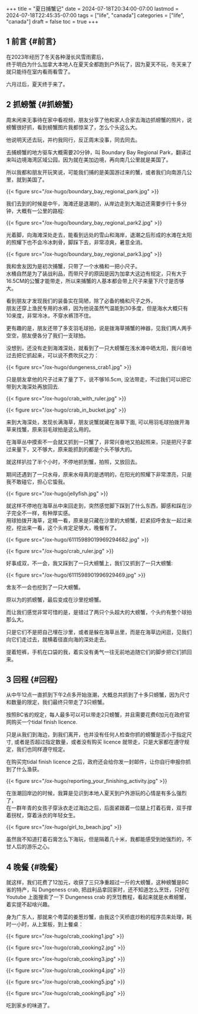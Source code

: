 +++
title = "夏日捕蟹记"
date = 2024-07-18T20:34:00-07:00
lastmod = 2024-07-18T22:45:35-07:00
tags = ["life", "canada"]
categories = ["life", "canada"]
draft = false
toc = true
+++

## <span class="section-num">1</span> 前言 {#前言}

在2023年经历了冬天各种漫长风雪雨雾后， <br/>
终于明白为什么加拿大本地人在夏天全都跑到户外玩了，因为夏天不玩，冬天来了就只能待在室内看雨看雪了。 <br/>

六月过后，夏天终于来了。 <br/>


## <span class="section-num">2</span> 抓螃蟹 {#抓螃蟹}

周末闲来无事待在家中看视频，朋友分享了他和家人合家去海边抓螃蟹的照片，说螃蟹很好抓，看到螃蟹图片我都惊呆了，怎么个头这么大。 <br/>

他说明天还去玩，并约我同行，反正周末没事，同去同去。 <br/>

去捕螃蟹的地方驱车大概需要20分钟，叫 Boundary Bay Regional Park，翻译过来叫边境海湾区域公园，因为就在美加边境，再向南几公里就是美国了。 <br/>

所以我都和朋友开玩笑说，可能我们捕的是美国游过来的蟹，或者我们向南游几公里，就到美国了。 <br/>

{{< figure src="/ox-hugo/boundary_bay_regional_park.jpg" >}} <br/>

我们去到的时候是中午，海滩还是退潮的，从岸边走到大海边还需要步行十多分钟，大概有一公里的路程: <br/>

{{< figure src="/ox-hugo/boundary_bay_regional_park2.jpg" >}} <br/>

光着脚，向海滩深处走去，能看到远处的雪山和海岸，退潮之后形成的水滩在太阳的照耀下也不会冷冰刺骨，脚踩下去，非常凉爽，暑意全消。 <br/>

{{< figure src="/ox-hugo/boundary_bay_regional_park3.jpg" >}} <br/>

我和舍友因为是初次捕蟹，只带了一个水桶和一把小尺子。 <br/>
水桶自然是为了装战利品，而带尺子的原因是因为加拿大这边有规定，只有大于16.5CM的公蟹才能带走，所以来捕蟹的人基本都会带上尺子来量下尺寸是否够大。 <br/>

看到朋友才发现我们的装备实在简陋，除了必备的桶和尺子之外， <br/>
朋友还穿上渔民专用的水裤，因为他说虽然气温能到30多度，但是海水大概只有10来度，非常冷冰，不穿水裤顶不住。 <br/>

更有趣的是，朋友还带了多支羽毛球拍，说是拨海草捕蟹的神器，见我们两人两手空空，朋友便各分了我们一支球拍。 <br/>

没想到，还没有走到海滩深处，就看到了一只大螃蟹在浅水滩中晒太阳，我兴奋地过去把它抓起来，可以说不费吹灰之力： <br/>

{{< figure src="/ox-hugo/dungeness_crab1.jpg" >}}  <br/>

只是朋友拿他的尺子过来了量了下，说不够16.5cm, 没法带走，不过我们可以把它带到大海深处再放回去. <br/>

{{< figure src="/ox-hugo/crab_with_ruler.jpg" >}} <br/>

{{< figure src="/ox-hugo/crab_in_bucket.jpg" >}} <br/>

来到大海深处，发现长满海草，朋友说蟹就藏在海草下面, 可以用羽毛球拍拨开海草来找蟹，原来羽毛球拍是这么用的。 <br/>

在海草丛中摸索不一会就又抓到一只蟹了，非常兴奋地又拍起照来，只是把尺子拿过来量下，又不够大，原来能抓到的都是个头不够大的。 <br/>

就这样扒拉了半个小时，不停地抓到蟹，拍照，又放回去。 <br/>

期间还遇到了一只水母，原来水母真的是透明的，在阳光的照耀下非常漂亮，只是我不敢碰它，担心它蛰我。 <br/>

{{< figure src="/ox-hugo/jellyfish.jpg" >}} <br/>

就这样不停地在海草丛中来回走到，突然感觉脚下踩到了什么东西，脚感和踩在沙子完全不一样，有种厚实感。 <br/>
用球拍拨开海草，定睛一看，原来是只藏在沙里的大螃蟹，赶紧招呼舍友一起过来挖，挖出来一看，这个头肯定足够大，晚餐有了。 <br/>

{{< figure src="/ox-hugo/61115989019969294682.jpg" >}} <br/>

{{< figure src="/ox-hugo/crab_ruler.jpg" >}} <br/>

好事成双，不一会，我又踩到了一只大螃蟹上，我们又抓到了一只大螃蟹: <br/>

{{< figure src="/ox-hugo/6111598901996929469.jpg" >}} <br/>

舍友不一会也挖到了一只大螃蟹。 <br/>

原以为的抓螃蟹，最后变成在沙里挖螃蟹。 <br/>

而让我们感觉非常可惜的是，是错过了两只个头超大的大螃蟹，个头约有整个球拍那么大。 <br/>

只是它们不是把自己埋在沙里，或者是躲在海草丛里，而是在海草边闲逛，见我们向它们走过去，就横着径直向海的深处走去。 <br/>

提着短裤，手机在口袋的我，着实没有勇气一往无前地追随它们的脚步把它们抓回来。 <br/>


## <span class="section-num">3</span> 回程 {#回程}

从中午12点一直抓到下午2点多开始涨潮，大概总共抓到了十多只螃蟹，因为尺寸和数量的限定，我们最终只带走了3只螃蟹。 <br/>

按照BC省的规定，每人最多可以可以带走2只螃蟹，并且需要花费6加元在政府官网购买一个tidal finish licence. <br/>

只是从我们到海边，到我们离开，也并没有任何人检查你抓的螃蟹是否小于指定尺寸, 或者是否超过指定数量，或者没有购买 licence 就带走，只是大家都在遵守规定，我们也同样遵守规定。 <br/>

在购买完tidal finish licence 之后，政府还会给你发一封邮件，让你自行申报你抓到了什么渔获。 <br/>

{{< figure src="/ox-hugo/reporting_your_finishing_activity.jpg" >}} <br/>

在涨潮回岸边的时候，我算是见识到本地人夏天到户外游玩的心情是有多么强烈了， <br/>
在一群年青的女孩子穿泳衣走过海边之后，后面紧跟着一位腿上打着石膏，双手撑着拐杖，穿着泳衣的年轻女生。 <br/>

{{< figure src="/ox-hugo/girl_to_beach.jpg" >}} <br/>

虽然我不知道打着石膏怎么下海玩，但是隔着几十米，我都能感受到她强烈的，不甘人后的游乐之心。 <br/>


## <span class="section-num">4</span> 晚餐 {#晚餐}

就这样，我们花费了12加元，收获了三只净重超过一斤的大螃蟹，这种螃蟹是BC省的特产，叫 Dungeness crab, 把战利品拿回家时，还不知道怎么烹饪，只好在 Youtube 上面搜索了一下 Dungeness crab 的烹饪教程，看起来就是水煮螃蟹，着实提不起啥兴趣。 <br/>

身为广东人，那就来个粤菜的姜葱炒蟹，由我这个天桥底炒粉的程序员来处理，耗时一小时，从上案板，到上餐桌： <br/>

{{< figure src="/ox-hugo/crab_cooking1.jpg" >}} <br/>

{{< figure src="/ox-hugo/crab_cooking2.jpg" >}} <br/>

{{< figure src="/ox-hugo/crab_cooking3.jpg" >}} <br/>

{{< figure src="/ox-hugo/crab_cooking4.jpg" >}} <br/>

{{< figure src="/ox-hugo/crab_cooking5.jpg" >}} <br/>

{{< figure src="/ox-hugo/crab_cooking6.jpg" >}} <br/>

吃到家乡的味道了。 <br/>

